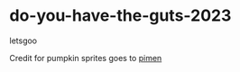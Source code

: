 # do-you-have-the-guts-2023
letsgoo

Credit for pumpkin sprites goes to [pimen](https://pimen.itch.io/halloween-special-effects)
